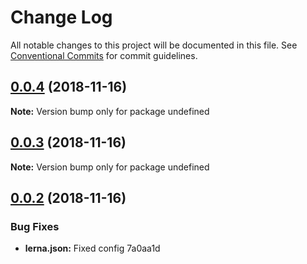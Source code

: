# Change Log

All notable changes to this project will be documented in this file.
See [Conventional Commits](https://conventionalcommits.org) for commit guidelines.

<a name="0.0.4"></a>
## [0.0.4](https://github.com/davidroyer/wpapi-test/compare/v0.0.3...v0.0.4) (2018-11-16)




**Note:** Version bump only for package undefined

<a name="0.0.3"></a>
## [0.0.3](/compare/v0.0.2...v0.0.3) (2018-11-16)




**Note:** Version bump only for package undefined

<a name="0.0.2"></a>
## [0.0.2](/compare/v0.0.1...v0.0.2) (2018-11-16)


### Bug Fixes

* **lerna.json:** Fixed config 7a0aa1d
